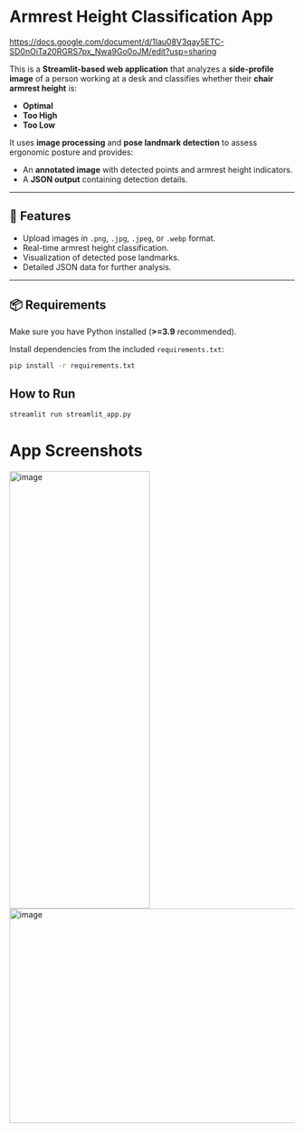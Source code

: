 # Armrest Height Classification App

https://docs.google.com/document/d/1lau08V3qay5ETC-SD0nOiTa20RGRS7px_Nwa9Go0oJM/edit?usp=sharing

This is a **Streamlit-based web application** that analyzes a **side-profile image** of a person working at a desk and classifies whether their **chair armrest height** is:

- **Optimal**
- **Too High**
- **Too Low**

It uses **image processing** and **pose landmark detection** to assess ergonomic posture and provides:
- An **annotated image** with detected points and armrest height indicators.
- A **JSON output** containing detection details.

---

## 🚀 Features
- Upload images in `.png`, `.jpg`, `.jpeg`, or `.webp` format.
- Real-time armrest height classification.
- Visualization of detected pose landmarks.
- Detailed JSON data for further analysis.

---

## 📦 Requirements

Make sure you have Python installed (**>=3.9** recommended).

Install dependencies from the included `requirements.txt`:

```bash
pip install -r requirements.txt
```


## How to Run
```bash
streamlit run streamlit_app.py
```
# App Screenshots
<img width="248" height="773" alt="image" src="https://github.com/user-attachments/assets/a6305b37-f8ea-4eb9-8c2c-57e649ea75b8" />
<img width="898" height="379" alt="image" src="https://github.com/user-attachments/assets/f7e3dc65-eb47-4726-b97c-3afcf50da2ae" />

